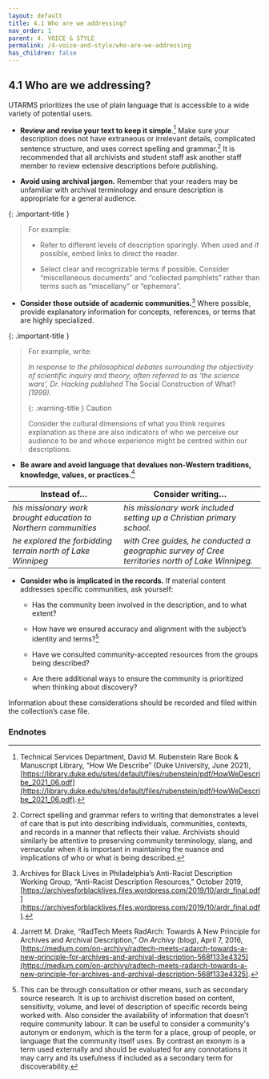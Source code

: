 ```yaml
---
layout: default
title: 4.1 Who are we addressing?
nav_order: 1
parent: 4. VOICE & STYLE
permalink: /4-voice-and-style/who-are-we-addressing
has_children: false
---
```


## 4.1 Who are we addressing?

UTARMS prioritizes the use of plain language that is accessible to a
wide variety of potential users.

* **Review and revise your text to keep it simple**.[^7] Make sure your description does not have extraneous or irrelevant details, complicated sentence structure, and uses correct spelling and grammar.[^8] It is recommended that all archivists and student staff ask another staff member to review extensive descriptions before publishing.

* **Avoid using archival jargon.** Remember that your readers may be unfamiliar with archival terminology and ensure description is appropriate for a general audience.

{: .important-title }
> For example:
>
>  * Refer to different levels of description sparingly. When used and if possible, embed links to direct the reader.
>
>  * Select clear and recognizable terms if possible. Consider “miscellaneous documents” and “collected pamphlets” rather than terms such as “miscellany” or “ephemera”.

* **Consider those outside of academic communities.**[^9] Where possible, provide explanatory information for concepts, references, or terms that are highly specialized.

{: .important-title }
> For example, write:
> 
> *In response to the philosophical debates surrounding the objectivity of scientific inquiry and theory, often referred to as ‘the science wars’, Dr. Hacking published* The Social Construction of What? *(1999).*
>
> {: .warning-title }
> Caution
>
> Consider the cultural dimensions of what you think requires explanation as these are also indicators of who we perceive our audience to be and whose experience might be centred within our descriptions.

* **Be aware and avoid language that devalues non-Western traditions, knowledge, values, or practices.**[^10]

| **Instead of…**                                                 | **Consider writing…**                                                                            |
| --------------------------------------------------------------- | ------------------------------------------------------------------------------------------------ |
| *his missionary work brought education to Northern communities* | *his missionary work included setting up a Christian primary school.*                            |
| *he explored the forbidding terrain north of Lake Winnipeg*     | *with Cree guides, he conducted a geographic survey of Cree territories north of Lake Winnipeg.* |

* **Consider who is implicated in the records.** If material content addresses specific communities, ask yourself:
    
  * Has the community been involved in the description, and to what extent?
    
  * How have we ensured accuracy and alignment with the subject’s identity and terms?[^11]
    
  * Have we consulted community-accepted resources from the groups being described?
    
  * Are there additional ways to ensure the community is prioritized when thinking about discovery?

Information about these considerations should be recorded and filed within the collection’s case file.

### Endnotes

[^7]: Technical Services Department, David M. Rubenstein Rare Book & Manuscript Library, “How We Describe” (Duke University, June 2021), [https://library.duke.edu/sites/default/files/rubenstein/pdf/HowWeDescribe_2021_06.pdf](https://library.duke.edu/sites/default/files/rubenstein/pdf/HowWeDescribe_2021_06.pdf).

[^8]: Correct spelling and grammar refers to writing that demonstrates a level of care that is put into describing individuals, communities, contexts, and records in a manner that reflects their value. Archivists should similarly be attentive to preserving community terminology, slang, and vernacular when it is important in maintaining the nuance and implications of who or what is being described.

[^9]: Archives for Black Lives in Philadelphia’s Anti-Racist Description Working Group, “Anti-Racist Description Resources,” October 2019, [https://archivesforblacklives.files.wordpress.com/2019/10/ardr_final.pdf](https://archivesforblacklives.files.wordpress.com/2019/10/ardr_final.pdf).

[^10]: Jarrett M. Drake, “RadTech Meets RadArch: Towards A New Principle for Archives and Archival Description,” *On Archivy* (blog), April 7, 2016, [https://medium.com/on-archivy/radtech-meets-radarch-towards-a-new-principle-for-archives-and-archival-description-568f133e4325](https://medium.com/on-archivy/radtech-meets-radarch-towards-a-new-principle-for-archives-and-archival-description-568f133e4325).

[^11]: This can be through consultation or other means, such as secondary source research. It is up to archivist discretion based on content, sensitivity, volume, and level of description of specific records being worked with. Also consider the availability of information that doesn’t require community labour. It can be useful to consider a community's autonym or endonym, which is the term for a place, group of people, or language that the community itself uses. By contrast an exonym is a term used externally and should be evaluated for any connotations it may carry and its usefulness if included as a secondary term for discoverability.